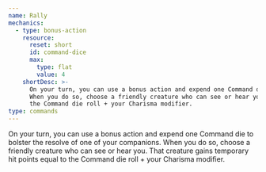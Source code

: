 ```yaml
---
name: Rally
mechanics:
  - type: bonus-action
    resource:
      reset: short
      id: command-dice
      max:
        type: flat
        value: 4
    shortDesc: >-
      On your turn, you can use a bonus action and expend one Command die to bolster the resolve of one of your companions.
      When you do so, choose a friendly creature who can see or hear you. That creature gains temporary hit points equal to
      the Command die roll + your Charisma modifier.
type: commands
---
```

On your turn, you can use a bonus action and expend one Command die to bolster the resolve of one of your companions.
When you do so, choose a friendly creature who can see or hear you. That creature gains temporary hit points equal to
the Command die roll + your Charisma modifier.
